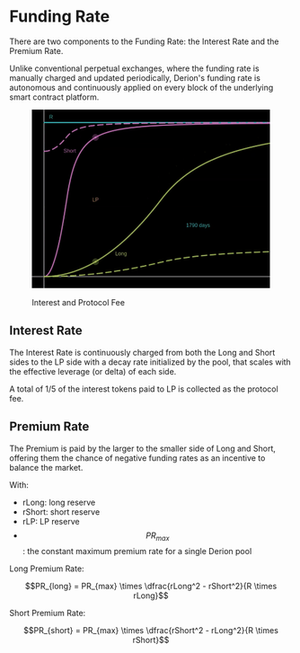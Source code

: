 # Funding Rate

There are two components to the Funding Rate: the Interest Rate and the Premium Rate.

Unlike conventional perpetual exchanges, where the funding rate is manually charged and updated periodically, Derion's funding rate is autonomous and continuously applied on every block of the underlying smart contract platform.

<figure><img src="../.gitbook/assets/fee.gif" alt=""><figcaption><p>Interest and Protocol Fee</p></figcaption></figure>

## Interest Rate

The Interest Rate is continuously charged from both the Long and Short sides to the LP side with a decay rate initialized by the pool, that scales with the effective leverage (or delta) of each side.

A total of 1/5 of the interest tokens paid to LP is collected as the protocol fee.

## Premium Rate

The Premium is paid by the larger to the smaller side of Long and Short, offering them the chance of negative funding rates as an incentive to balance the market.

With:

* rLong: long reserve
* rShort: short reserve
* rLP: LP reserve
* $$PR_{max}$$: the constant maximum premium rate for a single Derion pool

Long Premium Rate:

$$PR_{long} = PR_{max} \times \dfrac{rLong^2 - rShort^2}{R \times rLong}$$

Short Premium Rate:

$$PR_{short} = PR_{max} \times \dfrac{rShort^2 - rLong^2}{R \times rShort}$$
